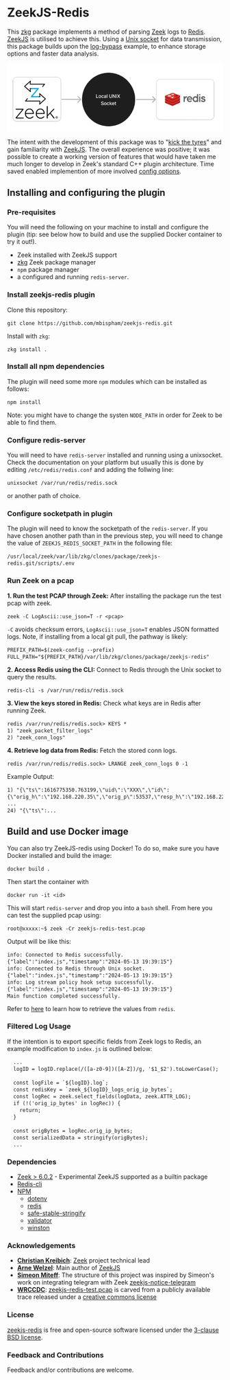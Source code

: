 ZeekJS-Redis
=================================

This [zkg](https://docs.zeek.org/projects/package-manager/en/stable/zkg.html) package implements a method of parsing [Zeek](https://zeek.org/) logs to [Redis](https://redis.io/). [ZeekJS](https://zeekjs.readthedocs.io) is utilised to achieve this. Using a [Unix socket](https://en.wikipedia.org/wiki/Unix_domain_socket) for data transmission, this package builds upon the [log-bypass](https://github.com/corelight/zeekjs/blob/main/doc/examples/log-bypass.js) example, to enhance storage options and faster data analysis.

<p align="center">
  <img src="img/zeek-socket-redis.png" alt="ZeekJS-Redis Diagram">
</p>

The intent with the development of this package was to "[kick the tyres](https://dictionary.cambridge.org/dictionary/english/kick-the-tires)" and gain familiarity with [ZeekJS](https://zeekjs.readthedocs.io). The overall experience was positive; it was possible to create a working version of features that would have taken me much longer to develop in Zeek's standard C++ plugin architecture. Time saved enabled implemention of more involved [config options](https://github.com/mbispham/zeekjs-redis/blob/main/configure.plugin).

## Installing and configuring the plugin

### Pre-requisites

You will need the following on your machine to install and configure the plugin (tip: see below how to build and use the supplied Docker container to try it out!).

- Zeek installed with ZeekJS support
- [zkg](https://docs.zeek.org/projects/package-manager/en/stable/index.html) Zeek package manager
- `npm` package manager
- a configured and running `redis-server`.

### Install zeekjs-redis plugin

Clone this repository:

```
git clone https://github.com/mbispham/zeekjs-redis.git
```

Install with `zkg`:
```
zkg install .
```

### Install all npm dependencies

The plugin will need some more `npm` modules which can be installed as follows:

```
npm install
```

Note: you might have to change the systen `NODE_PATH` in order for Zeek to be able to find them.

### Configure redis-server

You will need to have `redis-server` installed and running using a unixsocket. Check the documentation on your platform but usually this is done by editing `/etc/redis/redis.conf` and adding the follwing line:

```
unixsocket /var/run/redis/redis.sock
```

or another path of choice.

### Configure socketpath in plugin

The plugin will need to know the socketpath of the `redis-server`. If you have chosen another path than in the previous step, you will need to change the value of `ZEEKJS_REDIS_SOCKET_PATH` in the following file:

```
/usr/local/zeek/var/lib/zkg/clones/package/zeekjs-redis.git/scripts/.env
```

### Run Zeek on a pcap

**1. Run the test PCAP through Zeek:**
After installing the package run the test pcap with zeek.
```shell
zeek -C LogAscii::use_json=T -r <pcap>
```
`-C` avoids checksum errors, `LogAscii::use_json=T` enables JSON formatted logs. Note, if installing from a local git pull, the pathway is likely:

```
PREFIX_PATH=$(zeek-config --prefix)
FULL_PATH="${PREFIX_PATH}/var/lib/zkg/clones/package/zeekjs-redis"
```

**2. Access Redis using the CLI:**
Connect to Redis through the Unix socket to query the results.
```shell
redis-cli -s /var/run/redis/redis.sock
```

**3. View the keys stored in Redis:**
Check what keys are in Redis after running Zeek.
```
redis /var/run/redis/redis.sock> KEYS *
1) "zeek_packet_filter_logs"
2) "zeek_conn_logs"
```

**4. Retrieve log data from Redis:**
Fetch the stored conn logs.
```
redis /var/run/redis/redis.sock> LRANGE zeek_conn_logs 0 -1
```

Example Output:
```
1) "{\"ts\":1616775350.763199,\"uid\":\"XXX\",\"id\":{\"orig_h\":\"192.168.220.35\",\"orig_p\":53537,\"resp_h\":\"192.168.220.1\",\"resp_p\":31981},\"proto\":\"tcp\",\"conn_state\":\"S0\",\"local_orig\":true,\"local_resp\":true,\"missed_bytes\":0,\"history\":\"S\",\"orig_pkts\":1,\"orig_ip_bytes\":44,\"resp_pkts\":0,\"resp_ip_bytes\":0}"
...
24) "{\"ts\":...
```

## Build and use Docker image

You can also try ZeekJS-redis using Docker! To do so, make sure you have Docker installed and build the image:

```shell
docker build .
```

Then start the container with

```shell
docker run -it <id>
```

This will start `redis-server` and drop you into a `bash` shell. From here you can test the supplied pcap using:

```shell
root@xxxxx:~$ zeek -Cr zeekjs-redis-test.pcap
```

Output will be like this:
```
info: Connected to Redis successfully. {"label":"index.js","timestamp":"2024-05-13 19:39:15"}
info: Connected to Redis through Unix socket. {"label":"index.js","timestamp":"2024-05-13 19:39:15"}
info: Log stream policy hook setup successfully. {"label":"index.js","timestamp":"2024-05-13 19:39:15"}
Main function completed successfully.
```

Refer to [here](##Run-Zeek-on-a-pcap) to learn how to retrieve the values from `redis`.




### Filtered Log Usage

If the intention is to export specific fields from Zeek logs to Redis, an example modification to `index.js` is outlined below:

```
  ...
  logID = logID.replace(/([a-z0-9])([A-Z])/g, '$1_$2').toLowerCase();

  const logFile = `${logID}.log`;
  const redisKey = `zeek_${logID}_logs_orig_ip_bytes`;
  const logRec = zeek.select_fields(logData, zeek.ATTR_LOG);
  if (!('orig_ip_bytes' in logRec)) {
    return;
  }

  const origBytes = logRec.orig_ip_bytes;
  const serializedData = stringify(origBytes);
  ...
```

### Dependencies

- [Zeek > 6.0.2](https://github.com/zeek/zeek/blob/master/NEWS#L647) - Experimental ZeekJS supported as a builtin package
- [Redis-cli](https://redis.io/docs/latest/develop/connect/cli/)
- [NPM](https://docs.npmjs.com/downloading-and-installing-node-js-and-npm)
  - [dotenv](https://www.npmjs.com/package/dotenv)
  - [redis](https://www.npmjs.com/package/redis)
  - [safe-stable-stringify](https://www.npmjs.com/package/safe-stable-stringify)
  - [validator](https://www.npmjs.com/package/validator)
  - [winston](https://www.npmjs.com/package/winston)

### Acknowledgements

- [**Christian Kreibich**](https://github.com/ckreibich): [Zeek](https://zeek.org/) project technical lead
- [**Arne Welzel**](https://github.com/awelzel): Main author of [ZeekJS](https://zeekjs.readthedocs.io)
- [**Simeon Miteff**](https://github.com/simeonmiteff): The structure of this project was inspired by Simeon's work on integrating telegram with Zeek [zeekjs-notice-telegram](https://github.com/corelight/zeekjs-notice-telegram)
- [**WRCCDC**](https://wrccdc.org): [zeekjs-redis-test.pcap](https://github.com/mbispham/zeekjs-redis/blob/main/testing/Traces/zeekjs-redis-test.pcap) is carved from a publicly available trace released under a [creative commons license](https://creativecommons.org/licenses/by-sa/4.0/)

### License
[zeekjs-redis](https://github.com/mbispham/zeekjs-redis) is free and open-source software licensed under the [3-clause BSD license](LICENSE).

### Feedback and Contributions
Feedback and/or contributions are welcome.
